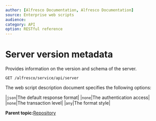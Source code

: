 ```yaml
---
author: [Alfresco Documentation, Alfresco Documentation]
source: Enterprise web scripts
audience: 
category: API
option: RESTful reference
---
```


# Server version metadata

Provides information on the version and schema of the server.

`GET /alfresco/service/api/server`

The web script description document specifies the following options:

|`json`|The default response format|
|`none`|The authentication access|
|`none`|The transaction level|
|`any`|The format style|

**Parent topic:**[Repository](../references/RESTful-Repository.md)

